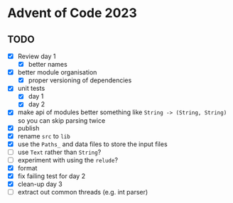 # Advent of Code 2023

## TODO

- [x] Review day 1
    - [x] better names
- [x] better module organisation
    - [x] proper versioning of dependencies
- [x] unit tests
    - [x] day 1
    - [x] day 2
- [x] make api of modules better something like `String -> (String, String)` so you can skip parsing twice
- [x] publish
- [x] rename `src` to `lib`
- [x] use the `Paths_` and data files to store the input files
- [ ] use `Text` rather than `String`?
- [ ] experiment with using the `relude`?
- [x] format
- [x] fix failing test for day 2
- [x] clean-up day 3
- [ ] extract out common threads (e.g. int parser)
